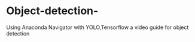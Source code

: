 # Object-detection-
Using Anaconda Navigator with YOLO,Tensorflow a video guide for object detection
